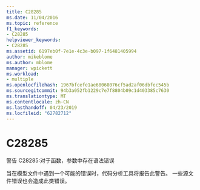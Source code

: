 ```yaml
---
title: C28285
ms.date: 11/04/2016
ms.topic: reference
f1_keywords:
- C28285
helpviewer_keywords:
- C28285
ms.assetid: 6197eb0f-7e1e-4c3e-b097-1f6481405994
author: mikeblome
ms.author: mblome
manager: wpickett
ms.workload:
- multiple
ms.openlocfilehash: 1967bfcefe1ae68068076cf5ad2af06dbfec545b
ms.sourcegitcommit: 94b3a052fb1229c7e7f8804b09c1d403385c7630
ms.translationtype: MT
ms.contentlocale: zh-CN
ms.lasthandoff: 04/23/2019
ms.locfileid: "62782712"
---
```

# <a name="c28285"></a>C28285
警告 C28285:对于函数，参数中存在语法错误

 当在模型文件中遇到一个可能的错误时，代码分析工具将报告此警告。 一些源文件错误也会造成此类错误。